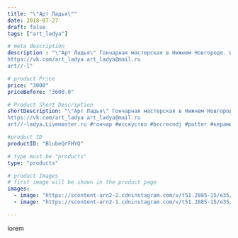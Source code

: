 ```yaml
---
title: "\"Арт Ладья\""
date: 2018-07-27
draft: false
tags: ["art_ladya"]

# meta description
description : "\"Арт Ладья\" Гончарная мастерская в Нижнем Новгороде. Изготовление керамики и мастер//-классы по обучению. 
https://vk.com/art_ladya art_ladya@mail.ru 
art//-l"

# product Price
price: "3000"
priceBefore: "3600.0"

# Product Short Description
shortDescription: "\"Арт Ладья\" Гончарная мастерская в Нижнем Новгороде. Изготовление керамики и мастер//-классы по обучению. 
https://vk.com/art_ladya art_ladya@mail.ru 
art//-ladya.Livemaster.ru #гончар #исскуство #bccrecndj #potter #керамикадляинтерьера #керамикаручнаяработа #гончарнаямастерская #керамиканазаказ #handmade #посудаизглины #славянскиесказки #гончарнаяпосуда #эксклюзивнаякерамика #dishes #decor #ceramicar #mythology #claygoods #рожаница #earthenware #ceramic #design #графин #magic #ezoteric #ceramicart #богатырь #warrior #clay #авторскаякерамика"

#product ID
productID: "BlubeQrFHYQ"

# type must be "products"
type: "products"

# product Images
# first image will be shown in the product page
images:
  - image: "https://scontent-arn2-2.cdninstagram.com/v/t51.2885-15/e35/41373108_238096490169192_37150221569884160_n.jpg?tp=1&_nc_ht=scontent-arn2-2.cdninstagram.com&_nc_cat=100&_nc_ohc=7fnbvcLD01UAX_mdbfa&oh=0028da3b48abcf5ad0c2900f73ba43c6&oe=606B528E&ig_cache_key=MTgzMjUyMTM3OTQwMjQ2NjM3NQ%3D%3D.2"
  - image: "https://scontent-arn2-1.cdninstagram.com/v/t51.2885-15/e35/40326520_1434186063392757_6101733391726542848_n.jpg?tp=1&_nc_ht=scontent-arn2-1.cdninstagram.com&_nc_cat=109&_nc_ohc=psw8i0s3siAAX_5Ps4p&oh=9c12f6f0f2a48b68387aa2f37959ced1&oe=606CF6E3&ig_cache_key=MTgzMjUyMTM4NzQ0NzE1NjQ1MQ%3D%3D.2"

---
```

lorem
